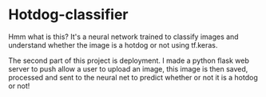 # Hotdog-classifier

Hmm what is this? 
It's a neural network trained to classify images 
and understand whether the image is a hotdog or 
not using tf.keras.

The second part of this project is deployment.
I made a python flask web server to push allow
a user to upload an image, this image is then 
saved, processed and sent to the neural net to
predict whether or not it is a hotdog or not!
